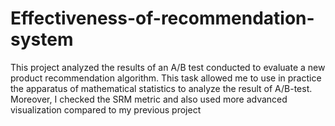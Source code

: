 # Effectiveness-of-recommendation-system
This project analyzed the results of an A/B test conducted to evaluate a new product recommendation algorithm. This task allowed me to use in practice the apparatus of mathematical statistics to analyze the result of A/B-test. Moreover, I checked the SRM metric and also used more advanced visualization compared to my previous project
